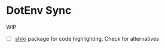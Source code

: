 # DotEnv Sync

WIP



- [ ] [shiki](https://shiki.style/) package for code highlighting. Check for alternatives
